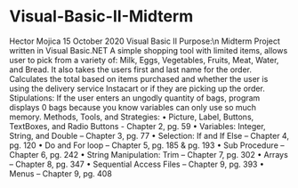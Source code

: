 # Visual-Basic-II-Midterm
Hector Mojica
15 October 2020
Visual Basic II
Purpose:\n
Midterm Project written in Visual Basic.NET
A simple shopping tool with limited items, allows user to pick from a variety of: Milk, Eggs, Vegetables, Fruits, Meat, Water, and Bread. It also takes the users first and last name for the order. Calculates the total based on items purchased and whether the user is using the delivery service Instacart or if they are picking up the order.
Stipulations:
If the user enters an ungodly quantity of bags, program displays 0 bags because you know variables can only use so much memory.
Methods, Tools, and Strategies:
•	Picture, Label, Buttons, TextBoxes, and Radio Buttons - Chapter 2, pg. 59
•	Variables: Integer, String, and Double – Chapter 3, pg. 77
•	Selection: If and If Else – Chapter 4, pg. 120
•	Do and For loop – Chapter 5, pg. 185 & pg. 193
•	Sub Procedure – Chapter 6, pg. 242
•	String Manipulation: Trim – Chapter 7, pg. 302
•	Arrays – Chapter 8, pg. 347
•	Sequential Access Files – Chapter 9, pg. 393
•	Menus – Chapter 9, pg. 408
